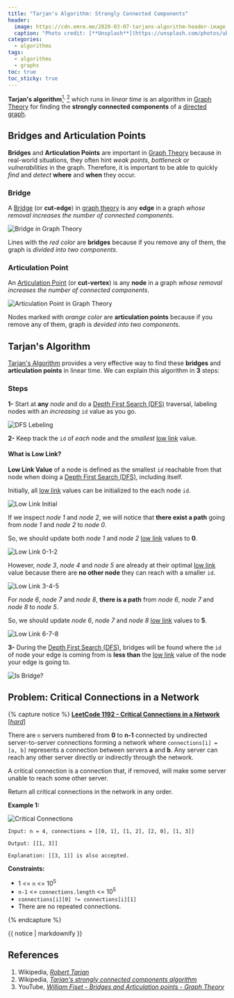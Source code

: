 ```yaml
---
title: "Tarjan's Algorithm: Strongly Connected Components"
header:
  image: https://cdn.emre.me/2020-03-07-tarjans-algorithm-header-image.jpg
  caption: "Photo credit: [**Unsplash**](https://unsplash.com/photos/ubQDHALqKiM)"
categories:
  - algorithms
tags:
  - algorithms
  - graphs
toc: true
toc_sticky: true
---
```


**Tarjan's algorithm**[<sup>1</sup>](#references)<sup>, </sup>[<sup>2</sup>](#references) which runs in *linear time* is an algorithm in [Graph Theory](https://emre.me/data-structures/graphs/) for finding the **strongly connected components** of a [directed graph](https://emre.me/data-structures/graphs/#directed-or-undirected).

## Bridges and Articulation Points ##

**Bridges** and **Articulation Points** are important in [Graph Theory](https://emre.me/data-structures/graphs/) because in real-world situations, they often hint *weak points*, *bottleneck* or *vulnerabilities* in the graph. Therefore, it is important to be able to quickly *find* and *detect* **where** and **when** they occur.

### Bridge ###
A [Bridge](https://en.wikipedia.org/wiki/Bridge_(graph_theory)) (or **cut-edge**) in [graph theory](https://emre.me/data-structures/graphs/) is any **edge** in a graph *whose removal increases the number of connected components*. 

![Bridge in Graph Theory](https://cdn.emre.me/2020-03-07-bridge.png)

Lines with the *red color* are **bridges** because if you remove any of them, the graph is *divided into two components*.

### Articulation Point ###
An [Articulation Point](https://en.wikipedia.org/wiki/Biconnected_component) (or **cut-vertex**) is any **node** in a graph *whose removal increases the number of connected components*.

![Articulation Point in Graph Theory](https://cdn.emre.me/2020-03-07-articulation-point.png)

Nodes marked with *orange color* are **articulation points** because if you remove any of them, graph is *devided into two components*.


## Tarjan's Algorithm ##
[Tarjan's Algorithm](https://en.wikipedia.org/wiki/Tarjan%27s_strongly_connected_components_algorithm) provides a very effective way to find these **bridges** and **articulation points** in linear time. We can explain this algorithm in **3** steps:

### Steps ###
**1-** Start at **any** *node* and do a [Depth First Search (DFS)](https://emre.me/coding-patterns/depth-first-search/) traversal, labeling nodes with an *increasing* `id` value as you go.

![DFS Lebeling](https://cdn.emre.me/2020-03-07-dfs-traversal.gif)

**2-** Keep track the `id` of *each* node and the *smallest* [low link](#what-is-low-link) value.

#### What is Low Link? ####
**Low Link Value** of a node is defined as the smallest `id` reachable from that node when doing a [Depth First Search (DFS)](https://emre.me/coding-patterns/depth-first-search/), including itself.

Initially, all [low link](#what-is-low-link) values can be initialized to the each node `id`.

![Low Link Initial](https://cdn.emre.me/2020-03-07-low-link1.png)

If we inspect *node 1* and *node 2*, we will notice that **there exist a path** going from *node 1* and *node 2* to *node 0*.

So, we should update both *node 1* and *node 2* [low link](#what-is-low-link) values to **0**.

![Low Link 0-1-2](https://cdn.emre.me/2020-03-07-low-link2.png)

However, *node 3*, *node 4* and *node 5* are already at their optimal [low link](#what-is-low-link) value because there are **no other node** they can reach with a smaller `id`.

![Low Link 3-4-5](https://cdn.emre.me/2020-03-07-low-link3.png)

For *node 6*, *node 7* and *node 8*, **there is a path** from *node 6*, *node 7* and *node 8* to *node 5*.

So, we should update *node 6*, *node 7* and *node 8* [low link](#what-is-low-link) values to **5**.

![Low Link 6-7-8](https://cdn.emre.me/2020-03-07-low-link4.png)


**3-** During the [Depth First Search (DFS)](https://emre.me/coding-patterns/depth-first-search/), bridges will be found where the `id` of node your edge is coming from is **less than** the [low link](#what-is-low-link) value of the node your edge is going to.

![Is Bridge?](https://cdn.emre.me/2020-03-07-is-bridge.png)

## Problem: Critical Connections in a Network ##
{% capture notice %}
[**LeetCode 1192 - Critical Connections in a Network** [*hard*]](https://leetcode.com/problems/critical-connections-in-a-network/)

There are `n` servers numbered from **0** to **n-1** connected by undirected server-to-server connections forming a network where `connections[i] = [a, b]` represents a connection between servers **a** and **b**. Any server can reach any other server directly or indirectly through the network.

A critical connection is a connection that, if removed, will make some server unable to reach some other server.

Return all critical connections in the network in any order.

**Example 1:**

![Critical Connections](https://cdn.emre.me/2020-03-07-critical-connections.png)


`Input: n = 4, connections = [[0, 1], [1, 2], [2, 0], [1, 3]]`

`Output: [[1, 3]]`

`Explanation: [[3, 1]] is also accepted.`

**Constraints:**

- 1 <= `n` <= 10<sup>5</sup>
- `n-1` <= `connections.length` <= 10<sup>5</sup>
- `connections[i][0] != connections[i][1]`
- There are no repeated connections.


{% endcapture %}

<div class="notice--info">
  {{ notice | markdownify }}
</div>


## References
1. Wikipedia, *[Robert Tarjan](https://en.wikipedia.org/wiki/Robert_Tarjan)*
2. Wikipedia, *[Tarjan's strongly connected components algorithm](https://en.wikipedia.org/wiki/Tarjan%27s_strongly_connected_components_algorithm)*
3. YouTube, *[William Fiset - Bridges and Articulation points - Graph Theory](https://www.youtube.com/watch?v=aZXi1unBdJA)*